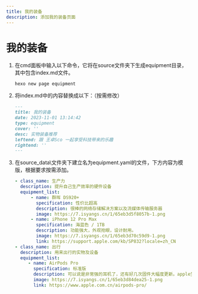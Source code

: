 ```yaml
---
title: 我的装备
description: 添加我的装备页面
---
```


# 我的装备

1. 在cmd面板中输入以下命令，它将在source文件夹下生成equipment目录，其中包含index.md​文件。
    ```shell
    hexo new page equipment
    ```
2. 将index.md​中的内容替换成以下：（按需修改）
    ```markdown
    ---
    title: 我的装备
    date: 2023-11-01 13:14:42
    type: equipment
    cover: ''
    desc: 实物装备推荐
    leftend: 跟 王卓Sco 一起享受科技带来的乐趣
    rightend: ''
    ---
    ```
3. 在source\_data\​文件夹下建立名为equipment.yaml​的文件，下方内容为模版，根据要求按需添加。
    ```yaml
    - class_name: 生产力
      description: 提升自己生产效率的硬件设备
      equipment_list:
          - name: 群晖 DS920+
            specification: 性价比超高
            description: 很棒的网络存储解决方案以及流媒体传输服务器
            image: https://7.isyangs.cn/1/65eb3d5f8057b-1.png
          - name: iPhone 12 Pro Max
            specification: 海蓝色 / 1TB
            description: 功能强大，外观抢眼，设计耐用。
            image: https://7.isyangs.cn/1/65eb3d70c59d9-1.png
            link: https://support.apple.com/kb/SP832?locale=zh_CN
    - class_name: 出行
      description: 用来出行的实物及设备
      equipment_list:
         - name: AirPods Pro
           specification: 标准版
           description: 可以说是非常强的耳机了，还有好几次固件大幅度更新。apple生态只要有两个设备及以上，必入。
           image: https://7.isyangs.cn/1/65eb3d84dea25-1.png
           link: https://www.apple.com.cn/airpods-pro/
    ```